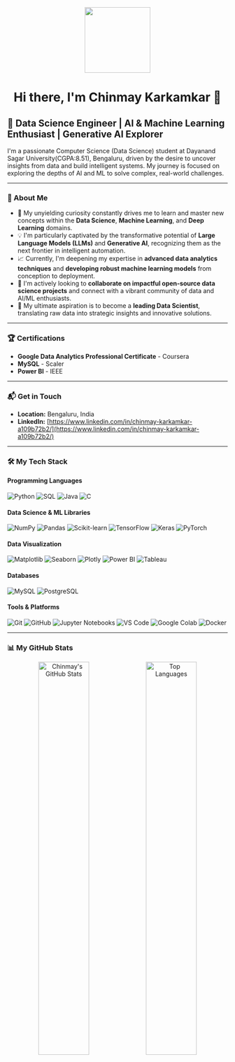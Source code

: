<div id="header" align="center">
  <img src="https://media.giphy.com/media/LmN8EsOoqQo9b6E9b0/giphy.gif" width="150"/> 

<h1>Hi there, I'm Chinmay Karkamkar 👋</h1>
</div>

## 🚀 Data Science Engineer | AI & Machine Learning Enthusiast | Generative AI Explorer

I'm a passionate Computer Science (Data Science) student at Dayanand Sagar University(CGPA:8.51), Bengaluru, driven by the desire to uncover insights from data and build intelligent systems. My journey is focused on exploring the depths of AI and ML to solve complex, real-world challenges.

---

### 🔭 About Me

-   🌱 My unyielding curiosity constantly drives me to learn and master new concepts within the **Data Science**, **Machine Learning**, and **Deep Learning** domains.
-   💡 I'm particularly captivated by the transformative potential of **Large Language Models (LLMs)** and **Generative AI**, recognizing them as the next frontier in intelligent automation.
-   📈 Currently, I'm deepening my expertise in **advanced data analytics techniques** and **developing robust machine learning models** from conception to deployment.
-   🤝 I'm actively looking to **collaborate on impactful open-source data science projects** and connect with a vibrant community of data and AI/ML enthusiasts.
-   🎯 My ultimate aspiration is to become a **leading Data Scientist**, translating raw data into strategic insights and innovative solutions.

---

### 🏆 Certifications

-   **Google Data Analytics Professional Certificate** - Coursera
-   **MySQL** - Scaler
-   **Power BI** - IEEE

---

### 📬 Get in Touch

-   **Location:** Bengaluru, India
-   **LinkedIn:** [https://www.linkedin.com/in/chinmay-karkamkar-a109b72b2/](https://www.linkedin.com/in/chinmay-karkamkar-a109b72b2/)

---

### 🛠️ My Tech Stack

#### Programming Languages
<p>
  <img src="https://img.shields.io/badge/Python-3776AB?style=for-the-badge&logo=python&logoColor=white" alt="Python"/>
  <img src="https://img.shields.io/badge/SQL-4479A1?style=for-the-badge&logo=mysql&logoColor=white" alt="SQL"/>
  <img src="https://img.shields.io/badge/Java-ED8B00?style=for-the-badge&logo=openjdk&logoColor=white" alt="Java"/>
  <img src="https://img.shields.io/badge/C-A8B9CC?style=for-the-badge&logo=c&logoColor=black" alt="C"/>
</p>

#### Data Science & ML Libraries
<p>
  <img src="https://img.shields.io/badge/Numpy-013243?style=for-the-badge&logo=numpy&logoColor=white" alt="NumPy"/>
  <img src="https://img.shields.io/badge/Pandas-150458?style=for-the-badge&logo=pandas&logoColor=white" alt="Pandas"/>
  <img src="https://img.shields.io/badge/Scikit_learn-F7931E?style=for-the-badge&logo=scikit-learn&logoColor=white" alt="Scikit-learn"/>
  <img src="https://img.shields.io/badge/TensorFlow-FF6F00?style=for-the-badge&logo=tensorflow&logoColor=white" alt="TensorFlow"/>
  <img src="https://img.shields.io/badge/Keras-D00000?style=for-the-badge&logo=keras&logoColor=white" alt="Keras"/>
  <img src="https://img.shields.io/badge/PyTorch-EE4C2C?style=for-the-badge&logo=pytorch&logoColor=white" alt="PyTorch"/>
</p>

#### Data Visualization
<p>
  <img src="https://img.shields.io/badge/Matplotlib-3776AB?style=for-the-badge&logo=python&logoColor=white" alt="Matplotlib"/>
  <img src="https://img.shields.io/badge/Seaborn-3776AB?style=for-the-badge&logo=python&logoColor=white" alt="Seaborn"/>
  <img src="https://img.shields.io/badge/Plotly-239120?style=for-the-badge&logo=plotly&logoColor=white" alt="Plotly"/>
  <img src="https://img.shields.io/badge/Power%20BI-F2C811?style=for-the-badge&logo=powerbi&logoColor=black" alt="Power BI"/>
  <img src="https://img.shields.io/badge/Tableau-E97627?style=for-the-badge&logo=tableau&logoColor=white" alt="Tableau"/>
</p>

#### Databases
<p>
  <img src="https://img.shields.io/badge/MySQL-4479A1?style=for-the-badge&logo=mysql&logoColor=white" alt="MySQL"/>
  <img src="https://img.shields.io/badge/PostgreSQL-336791?style=for-the-badge&logo=postgresql&logoColor=white" alt="PostgreSQL"/>
</p>

#### Tools & Platforms
<p>
  <img src="https://img.shields.io/badge/Git-F05032?style=for-the-badge&logo=git&logoColor=white" alt="Git"/>
  <img src="https://img.shields.io/badge/GitHub-181717?style=for-the-badge&logo=github&logoColor=white" alt="GitHub"/>
  <img src="https://img.shields.io/badge/Jupyter-F37626?style=for-the-badge&logo=jupyter&logoColor=white" alt="Jupyter Notebooks"/>
  <img src="https://img.shields.io/badge/VS%20Code-007ACC?style=for-the-badge&logo=visualstudiocode&logoColor=white" alt="VS Code"/>
  <img src="https://img.shields.io/badge/Google%20Colab-F9AB00?style=for-the-badge&logo=googlecolab&logoColor=black" alt="Google Colab"/>
  <img src="https://img.shields.io/badge/Docker-2496ED?style=for-the-badge&logo=docker&logoColor=white" alt="Docker"/>
</p>

---

### 📊 My GitHub Stats

<p align="center">
  <img width="48%" src="https://github-readme-stats.vercel.app/api?username=YOUR_GITHUB_USERNAME&show_icons=true&theme=radical" alt="Chinmay's GitHub Stats" />
  <img width="48%" src="https://github-readme-stats.vercel.app/api/top-langs/?username=YOUR_GITHUB_USERNAME&layout=compact&theme=radical" alt="Top Languages" />
</p>
